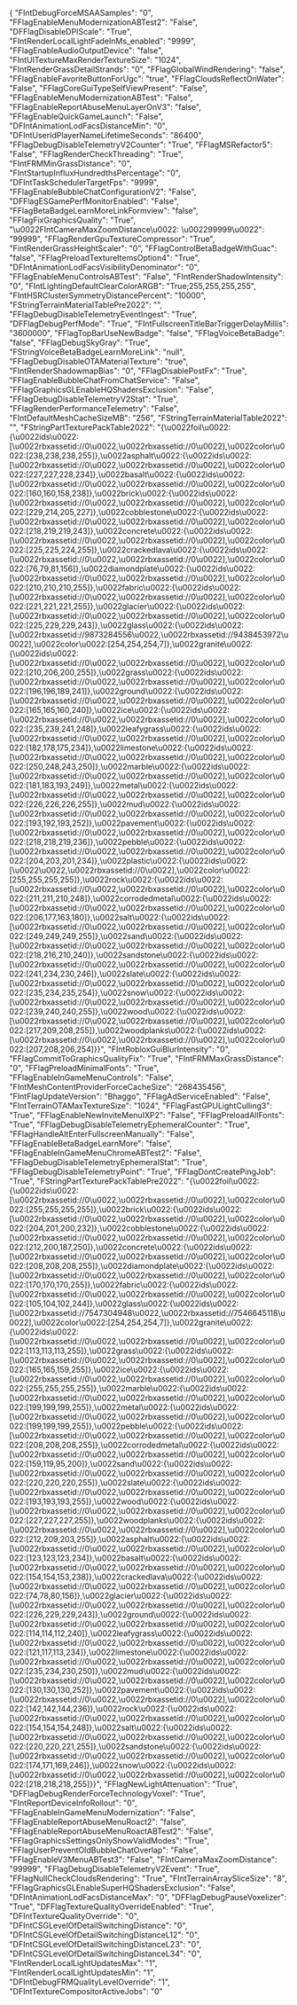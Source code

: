 {
  "FIntDebugForceMSAASamples": "0",
  "FFlagEnableMenuModernizationABTest2": "False",
  "DFFlagDisableDPIScale": "True",
  "FIntRenderLocalLightFadeInMs_enabled": "9999",
  "FFlagEnableAudioOutputDevice": "false",
  "FIntUITextureMaxRenderTextureSize": "1024",
  "FIntRenderGrassDetailStrands": "0",
  "FFlagGlobalWindRendering": "false",
  "FFlagEnableFavoriteButtonForUgc": "true",
  "FFlagCloudsReflectOnWater": "False",
  "FFlagCoreGuiTypeSelfViewPresent": "False",
  "FFlagEnableMenuModernizationABTest": "False",
  "FFlagEnableReportAbuseMenuLayerOnV3": "false",
  "FFlagEnableQuickGameLaunch": "False",
  "DFIntAnimationLodFacsDistanceMin": "0",
  "DFIntUserIdPlayerNameLifetimeSeconds": "86400",
  "FFlagDebugDisableTelemetryV2Counter": "True",
  "FFlagMSRefactor5": "False",
  "FFlagRenderCheckThreading": "True",
  "FIntFRMMinGrassDistance": "0",
  "FIntStartupInfluxHundredthsPercentage": "0",
  "DFIntTaskSchedulerTargetFps": "9999",
  "FFlagEnableBubbleChatConfigurationV2": "False",
  "DFFlagESGamePerfMonitorEnabled": "False",
  "FFlagBetaBadgeLearnMoreLinkFormview": "false",
  "FFlagFixGraphicsQuality": "True",
  "\u0022FIntCameraMaxZoomDistance\u0022: \u002299999\u0022": "99999",
  "FFlagRenderGpuTextureCompressor": "True",
  "FintRenderGrassHeightScaler": "0",
  "FFlagControlBetaBadgeWithGuac": "false",
  "FFlagPreloadTextureItemsOption4": "True",
  "DFIntAnimationLodFacsVisibilityDenominator": "0",
  "FFlagEnableMenuControlsABTest": "False",
  "FIntRenderShadowIntensity": "0",
  "FIntLightingDefaultClearColorARGB": "True;255,255,255,255",
  "FIntHSRClusterSymmetryDistancePercent": "10000",
  "FStringTerrainMaterialTablePre2022": "",
  "FFlagDebugDisableTelemetryEventIngest": "True",
  "DFFlagDebugPerfMode": "True",
  "FIntFullscreenTitleBarTriggerDelayMillis": "3600000",
  "FFlagTopBarUseNewBadge": "false",
  "FFlagVoiceBetaBadge": "false",
  "FFlagDebugSkyGray": "True",
  "FStringVoiceBetaBadgeLearnMoreLink": "null",
  "FFlagDebugDisableOTAMaterialTexture": "true",
  "FIntRenderShadowmapBias": "0",
  "FFlagDisablePostFx": "True",
  "FFlagEnableBubbleChatFromChatService": "False",
  "FFlagGraphicsGLEnableHQShadersExclusion": "False",
  "FFlagDebugDisableTelemetryV2Stat": "True",
  "FFlagRenderPerformanceTelemetry": "False",
  "FIntDefaultMeshCacheSizeMB": "256",
  "FStringTerrainMaterialTable2022": "",
  "FStringPartTexturePackTable2022": "{\u0022foil\u0022:{\u0022ids\u0022:[\u0022rbxassetid://0\u0022,\u0022rbxassetid://0\u0022],\u0022color\u0022:[238,238,238,255]},\u0022asphalt\u0022:{\u0022ids\u0022:[\u0022rbxassetid://0\u0022,\u0022rbxassetid://0\u0022],\u0022color\u0022:[227,227,228,234]},\u0022basalt\u0022:{\u0022ids\u0022:[\u0022rbxassetid://0\u0022,\u0022rbxassetid://0\u0022],\u0022color\u0022:[160,160,158,238]},\u0022brick\u0022:{\u0022ids\u0022:[\u0022rbxassetid://0\u0022,\u0022rbxassetid://0\u0022],\u0022color\u0022:[229,214,205,227]},\u0022cobblestone\u0022:{\u0022ids\u0022:[\u0022rbxassetid://0\u0022,\u0022rbxassetid://0\u0022],\u0022color\u0022:[218,219,219,243]},\u0022concrete\u0022:{\u0022ids\u0022:[\u0022rbxassetid://0\u0022,\u0022rbxassetid://0\u0022],\u0022color\u0022:[225,225,224,255]},\u0022crackedlava\u0022:{\u0022ids\u0022:[\u0022rbxassetid://0\u0022,\u0022rbxassetid://0\u0022],\u0022color\u0022:[76,79,81,156]},\u0022diamondplate\u0022:{\u0022ids\u0022:[\u0022rbxassetid://0\u0022,\u0022rbxassetid://0\u0022],\u0022color\u0022:[210,210,210,255]},\u0022fabric\u0022:{\u0022ids\u0022:[\u0022rbxassetid://0\u0022,\u0022rbxassetid://0\u0022],\u0022color\u0022:[221,221,221,255]},\u0022glacier\u0022:{\u0022ids\u0022:[\u0022rbxassetid://0\u0022,\u0022rbxassetid://0\u0022],\u0022color\u0022:[225,229,229,243]},\u0022glass\u0022:{\u0022ids\u0022:[\u0022rbxassetid://9873284556\u0022,\u0022rbxassetid://9438453972\u0022],\u0022color\u0022:[254,254,254,7]},\u0022granite\u0022:{\u0022ids\u0022:[\u0022rbxassetid://0\u0022,\u0022rbxassetid://0\u0022],\u0022color\u0022:[210,206,200,255]},\u0022grass\u0022:{\u0022ids\u0022:[\u0022rbxassetid://0\u0022,\u0022rbxassetid://0\u0022],\u0022color\u0022:[196,196,189,241]},\u0022ground\u0022:{\u0022ids\u0022:[\u0022rbxassetid://0\u0022,\u0022rbxassetid://0\u0022],\u0022color\u0022:[165,165,160,240]},\u0022ice\u0022:{\u0022ids\u0022:[\u0022rbxassetid://0\u0022,\u0022rbxassetid://0\u0022],\u0022color\u0022:[235,239,241,248]},\u0022leafygrass\u0022:{\u0022ids\u0022:[\u0022rbxassetid://0\u0022,\u0022rbxassetid://0\u0022],\u0022color\u0022:[182,178,175,234]},\u0022limestone\u0022:{\u0022ids\u0022:[\u0022rbxassetid://0\u0022,\u0022rbxassetid://0\u0022],\u0022color\u0022:[250,248,243,250]},\u0022marble\u0022:{\u0022ids\u0022:[\u0022rbxassetid://0\u0022,\u0022rbxassetid://0\u0022],\u0022color\u0022:[181,183,193,249]},\u0022metal\u0022:{\u0022ids\u0022:[\u0022rbxassetid://0\u0022,\u0022rbxassetid://0\u0022],\u0022color\u0022:[226,226,226,255]},\u0022mud\u0022:{\u0022ids\u0022:[\u0022rbxassetid://0\u0022,\u0022rbxassetid://0\u0022],\u0022color\u0022:[193,192,193,252]},\u0022pavement\u0022:{\u0022ids\u0022:[\u0022rbxassetid://0\u0022,\u0022rbxassetid://0\u0022],\u0022color\u0022:[218,218,219,236]},\u0022pebble\u0022:{\u0022ids\u0022:[\u0022rbxassetid://0\u0022,\u0022rbxassetid://0\u0022],\u0022color\u0022:[204,203,201,234]},\u0022plastic\u0022:{\u0022ids\u0022:[\u0022\u0022,\u0022rbxassetid://0\u0022],\u0022color\u0022:[255,255,255,255]},\u0022rock\u0022:{\u0022ids\u0022:[\u0022rbxassetid://0\u0022,\u0022rbxassetid://0\u0022],\u0022color\u0022:[211,211,210,248]},\u0022corrodedmetal\u0022:{\u0022ids\u0022:[\u0022rbxassetid://0\u0022,\u0022rbxassetid://0\u0022],\u0022color\u0022:[206,177,163,180]},\u0022salt\u0022:{\u0022ids\u0022:[\u0022rbxassetid://0\u0022,\u0022rbxassetid://0\u0022],\u0022color\u0022:[249,249,249,255]},\u0022sand\u0022:{\u0022ids\u0022:[\u0022rbxassetid://0\u0022,\u0022rbxassetid://0\u0022],\u0022color\u0022:[218,216,210,240]},\u0022sandstone\u0022:{\u0022ids\u0022:[\u0022rbxassetid://0\u0022,\u0022rbxassetid://0\u0022],\u0022color\u0022:[241,234,230,246]},\u0022slate\u0022:{\u0022ids\u0022:[\u0022rbxassetid://0\u0022,\u0022rbxassetid://0\u0022],\u0022color\u0022:[235,234,235,254]},\u0022snow\u0022:{\u0022ids\u0022:[\u0022rbxassetid://0\u0022,\u0022rbxassetid://0\u0022],\u0022color\u0022:[239,240,240,255]},\u0022wood\u0022:{\u0022ids\u0022:[\u0022rbxassetid://0\u0022,\u0022rbxassetid://0\u0022],\u0022color\u0022:[217,209,208,255]},\u0022woodplanks\u0022:{\u0022ids\u0022:[\u0022rbxassetid://0\u0022,\u0022rbxassetid://0\u0022],\u0022color\u0022:[207,208,206,254]}}",
  "FIntRobloxGuiBlurIntensity": "0",
  "FFlagCommitToGraphicsQualityFix": "True",
  "FIntFRMMaxGrassDistance": "0",
  "FFlagPreloadMinimalFonts": "True",
  "FFlagEnableInGameMenuControls": "False",
  "FIntMeshContentProviderForceCacheSize": "268435456",
  "FIntFlagUpdateVersion": "Bhaggo",
  "FFlagAdServiceEnabled": "False",
  "FIntTerrainOTAMaxTextureSize": "1024",
  "FFlagFastGPULightCulling3": "True",
  "FFlagEnableNewInviteMenuIXP2": "False",
  "FFlagPreloadAllFonts": "True",
  "FFlagDebugDisableTelemetryEphemeralCounter": "True",
  "FFlagHandleAltEnterFullscreenManually": "False",
  "FFlagEnableBetaBadgeLearnMore": "false",
  "FFlagEnableInGameMenuChromeABTest2": "False",
  "FFlagDebugDisableTelemetryEphemeralStat": "True",
  "FFlagDebugDisableTelemetryPoint": "True",
  "FFlagDontCreatePingJob": "True",
  "FStringPartTexturePackTablePre2022": "{\u0022foil\u0022:{\u0022ids\u0022:[\u0022rbxassetid://0\u0022,\u0022rbxassetid://0\u0022],\u0022color\u0022:[255,255,255,255]},\u0022brick\u0022:{\u0022ids\u0022:[\u0022rbxassetid://0\u0022,\u0022rbxassetid://0\u0022],\u0022color\u0022:[204,201,200,232]},\u0022cobblestone\u0022:{\u0022ids\u0022:[\u0022rbxassetid://0\u0022,\u0022rbxassetid://0\u0022],\u0022color\u0022:[212,200,187,250]},\u0022concrete\u0022:{\u0022ids\u0022:[\u0022rbxassetid://0\u0022,\u0022rbxassetid://0\u0022],\u0022color\u0022:[208,208,208,255]},\u0022diamondplate\u0022:{\u0022ids\u0022:[\u0022rbxassetid://0\u0022,\u0022rbxassetid://0\u0022],\u0022color\u0022:[170,170,170,255]},\u0022fabric\u0022:{\u0022ids\u0022:[\u0022rbxassetid://0\u0022,\u0022rbxassetid://0\u0022],\u0022color\u0022:[105,104,102,244]},\u0022glass\u0022:{\u0022ids\u0022:[\u0022rbxassetid://7547304948\u0022,\u0022rbxassetid://7546645118\u0022],\u0022color\u0022:[254,254,254,7]},\u0022granite\u0022:{\u0022ids\u0022:[\u0022rbxassetid://0\u0022,\u0022rbxassetid://0\u0022],\u0022color\u0022:[113,113,113,255]},\u0022grass\u0022:{\u0022ids\u0022:[\u0022rbxassetid://0\u0022,\u0022rbxassetid://0\u0022],\u0022color\u0022:[165,165,159,255]},\u0022ice\u0022:{\u0022ids\u0022:[\u0022rbxassetid://0\u0022,\u0022rbxassetid://0\u0022],\u0022color\u0022:[255,255,255,255]},\u0022marble\u0022:{\u0022ids\u0022:[\u0022rbxassetid://0\u0022,\u0022rbxassetid://0\u0022],\u0022color\u0022:[199,199,199,255]},\u0022metal\u0022:{\u0022ids\u0022:[\u0022rbxassetid://0\u0022,\u0022rbxassetid://0\u0022],\u0022color\u0022:[199,199,199,255]},\u0022pebble\u0022:{\u0022ids\u0022:[\u0022rbxassetid://0\u0022,\u0022rbxassetid://0\u0022],\u0022color\u0022:[208,208,208,255]},\u0022corrodedmetal\u0022:{\u0022ids\u0022:[\u0022rbxassetid://0\u0022,\u0022rbxassetid://0\u0022],\u0022color\u0022:[159,119,95,200]},\u0022sand\u0022:{\u0022ids\u0022:[\u0022rbxassetid://0\u0022,\u0022rbxassetid://0\u0022],\u0022color\u0022:[220,220,220,255]},\u0022slate\u0022:{\u0022ids\u0022:[\u0022rbxassetid://0\u0022,\u0022rbxassetid://0\u0022],\u0022color\u0022:[193,193,193,255]},\u0022wood\u0022:{\u0022ids\u0022:[\u0022rbxassetid://0\u0022,\u0022rbxassetid://0\u0022],\u0022color\u0022:[227,227,227,255]},\u0022woodplanks\u0022:{\u0022ids\u0022:[\u0022rbxassetid://0\u0022,\u0022rbxassetid://0\u0022],\u0022color\u0022:[212,209,203,255]},\u0022asphalt\u0022:{\u0022ids\u0022:[\u0022rbxassetid://0\u0022,\u0022rbxassetid://0\u0022],\u0022color\u0022:[123,123,123,234]},\u0022basalt\u0022:{\u0022ids\u0022:[\u0022rbxassetid://0\u0022,\u0022rbxassetid://0\u0022],\u0022color\u0022:[154,154,153,238]},\u0022crackedlava\u0022:{\u0022ids\u0022:[\u0022rbxassetid://0\u0022,\u0022rbxassetid://0\u0022],\u0022color\u0022:[74,78,80,156]},\u0022glacier\u0022:{\u0022ids\u0022:[\u0022rbxassetid://0\u0022,\u0022rbxassetid://0\u0022],\u0022color\u0022:[226,229,229,243]},\u0022ground\u0022:{\u0022ids\u0022:[\u0022rbxassetid://0\u0022,\u0022rbxassetid://0\u0022],\u0022color\u0022:[114,114,112,240]},\u0022leafygrass\u0022:{\u0022ids\u0022:[\u0022rbxassetid://0\u0022,\u0022rbxassetid://0\u0022],\u0022color\u0022:[121,117,113,234]},\u0022limestone\u0022:{\u0022ids\u0022:[\u0022rbxassetid://0\u0022,\u0022rbxassetid://0\u0022],\u0022color\u0022:[235,234,230,250]},\u0022mud\u0022:{\u0022ids\u0022:[\u0022rbxassetid://0\u0022,\u0022rbxassetid://0\u0022],\u0022color\u0022:[130,130,130,252]},\u0022pavement\u0022:{\u0022ids\u0022:[\u0022rbxassetid://0\u0022,\u0022rbxassetid://0\u0022],\u0022color\u0022:[142,142,144,236]},\u0022rock\u0022:{\u0022ids\u0022:[\u0022rbxassetid://0\u0022,\u0022rbxassetid://0\u0022],\u0022color\u0022:[154,154,154,248]},\u0022salt\u0022:{\u0022ids\u0022:[\u0022rbxassetid://0\u0022,\u0022rbxassetid://0\u0022],\u0022color\u0022:[220,220,221,255]},\u0022sandstone\u0022:{\u0022ids\u0022:[\u0022rbxassetid://0\u0022,\u0022rbxassetid://0\u0022],\u0022color\u0022:[174,171,169,246]},\u0022snow\u0022:{\u0022ids\u0022:[\u0022rbxassetid://0\u0022,\u0022rbxassetid://0\u0022],\u0022color\u0022:[218,218,218,255]}}",
  "FFlagNewLightAttenuation": "True",
  "DFFlagDebugRenderForceTechnologyVoxel": "True",
  "FIntReportDeviceInfoRollout": "0",
  "FFlagEnableInGameMenuModernization": "False",
  "FFlagEnableReportAbuseMenuRoact2": "false",
  "FFlagEnableReportAbuseMenuRoactABTest2": "False",
  "FFlagGraphicsSettingsOnlyShowValidModes": "True",
  "FFlagUserPreventOldBubbleChatOverlap": "False",
  "FFlagEnableV3MenuABTest3": "False",
  "FIntCameraMaxZoomDistance": "99999",
  "FFlagDebugDisableTelemetryV2Event": "True",
  "FFlagNullCheckCloudsRendering": "True",
  "FIntTerrainArraySliceSize": "8",
  "FFlagGraphicsGLEnableSuperHQShadersExclusion": "False",
  "DFIntAnimationLodFacsDistanceMax": "0",
  "DFFlagDebugPauseVoxelizer": "True",
  "DFFlagTextureQualityOverrideEnabled": "True",
  "DFIntTextureQualityOverride": "0",
  "DFIntCSGLevelOfDetailSwitchingDistance": "0",
  "DFIntCSGLevelOfDetailSwitchingDistanceL12": "0",
  "DFIntCSGLevelOfDetailSwitchingDistanceL23": "0",
  "DFIntCSGLevelOfDetailSwitchingDistanceL34": "0",
  "FIntRenderLocalLightUpdatesMax": "1",
  "FIntRenderLocalLightUpdatesMin": "1",
  "DFIntDebugFRMQualityLevelOverride": "1",
  "DFIntTextureCompositorActiveJobs": "0"
